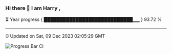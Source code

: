 ### Hi there 👋 I am Harry , 

⏳ Year progress { ████████████████████████████▁▁ } 93.72 %

---

⏰ Updated on Sat, 09 Dec 2023 02:05:29 GMT

![Progress Bar CI](https://github.com/duykhang68/duykhang68/workflows/Progress%20Bar%20CI/badge.svg)
